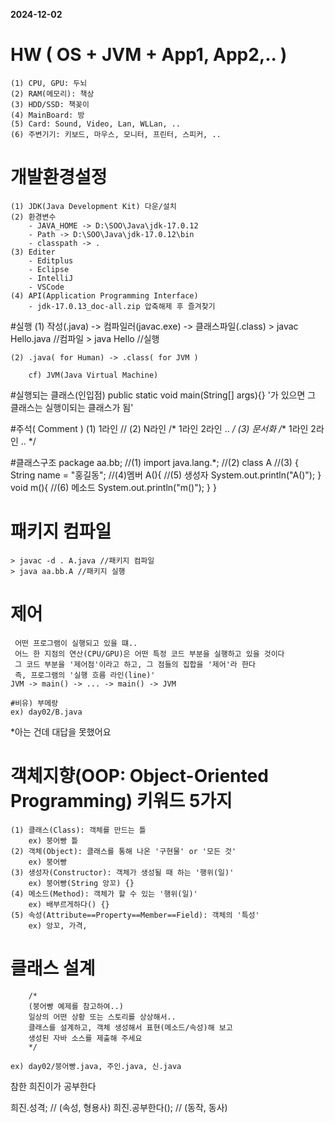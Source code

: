 **2024-12-02**
# HW ( OS + JVM + App1, App2,.. )
	(1) CPU, GPU: 두뇌 
	(2) RAM(메모리): 책상 
	(3) HDD/SSD: 책꽂이
	(4) MainBoard: 방 
	(5) Card: Sound, Video, Lan, WLLan, .. 
	(6) 주변기기: 키보드, 마우스, 모니터, 프린터, 스피커, .. 

# 개발환경설정  
	(1) JDK(Java Development Kit) 다운/설치
	(2) 환경변수 
		- JAVA_HOME -> D:\SOO\Java\jdk-17.0.12
		- Path -> D:\SOO\Java\jdk-17.0.12\bin
		- classpath -> .
	(3) Editer
		- Editplus
		- Eclipse
		- IntelliJ
		- VSCode 
	(4) API(Application Programming Interface)
		- jdk-17.0.13_doc-all.zip 압축해제 후 즐겨찾기

#실행 
	(1) 작성(.java) -> 컴파일러(javac.exe) -> 클래스파일(.class)
		> javac Hello.java //컴파일
		> java Hello //실행

	(2) .java( for Human) -> .class( for JVM )

	    cf) JVM(Java Virtual Machine)

#실행되는 클래스(인입점)
	public static void main(String[] args){}
	'가 있으면 그 클래스는 실행이되는 클래스가 됨'

#주석( Comment )
	(1) 1라인 //
	(2) N라인 
		/*
		   1라인
		   2라인
		   .. 
		*/
	(3) 문서화 
		/**
		   1라인
		   2라인
		   .. 
		*/

#클래스구조 
	package aa.bb; //(1)
	import java.lang.*; //(2) 
	class A //(3)
	{
		String name = "홍길동"; //(4)멤버
		A(){ //(5) 생성자 
			System.out.println("A()");
		}
		void m(){ //(6) 메소드 
			System.out.println("m()");
		}
	}
	
# 패키지 컴파일 
	> javac -d . A.java //패키지 컴파일
	> java aa.bb.A //패키지 실행
	

# 제어
	 어떤 프로그램이 실행되고 있을 떄..
	 어느 한 지점의 연산(CPU/GPU)은 어떤 특정 코드 부분을 실행하고 있을 것이다
	 그 코드 부분을 '제어점'이라고 하고, 그 점들의 집합을 '제어'라 한다
	 즉, 프로그램의 '실행 흐름 라인(line)'
	JVM -> main() -> ... -> main() -> JVM

	#비유) 부메랑
	ex) day02/B.java


*아는 건데 대답을 못했어요



# 객체지향(OOP: Object-Oriented Programming) 키워드 5가지
	(1) 클래스(Class): 객체를 만드는 틀 
		ex) 붕어빵 틀
	(2) 객체(Object): 클래스를 통해 나온 '구현물' or '모든 것' 
		ex) 붕어빵
	(3) 생성자(Constructor): 객체가 생성될 때 하는 '행위(일)'
		ex) 붕어빵(String 앙꼬) {}
	(4) 메소드(Method): 객체가 할 수 있는 '행위(일)'
		ex) 배부르게하다() {}
	(5) 속성(Attribute==Property==Member==Field): 객체의 '특성'
		ex) 앙꼬, 가격, 


# 클래스 설계
	
```
	/*
	(붕어빵 예제를 참고하여..)
	일상의 어떤 상황 또는 스토리를 상상해서..
	클래스를 설계하고, 객체 생성해서 표현(메소드/속성)해 보고
	생성된 자바 소스를 제출해 주세요
	*/
```
	ex) day02/붕어빵.java, 주인.java, 신.java










참한 희진이가 공부한다

희진.성격; // (속성, 형용사)
희진.공부한다(); // (동작, 동사)



